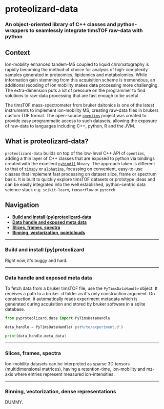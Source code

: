 # proteolizard-data
### An object-oriented library of C++ classes and python-wrappers to seamlessly integrate timsTOF raw-data with python

## Context
Ion-mobility enhanced tandem-MS coupled to liquid chromatography is rapidly becoming the method of 
choice for analysis of high-complexity samples generated in proteomics, lipidomics and metabolomics.
While information gain stemming from this acquisition scheme is tremendous, an additional recoding of 
ion mobility makes data processing more challenging. The extra-dimension puts a lot of pressure on the 
programmer to find solutions to raw-data processing that are fast enough to be useful.

The timsTOF mass-spectrometer from bruker daltonics is one of the latest instruments to implement
ion-mobility MS, creating raw-data files in brukers custom TDF format. 
The open-source [`opentims`](https://github.com/michalsta/opentims) project was created to provide 
easy programmatic access to such datasets, allowing the exposure of raw-data to languages including C++, 
python, R and the JVM.

## What is proteolizard-data?
`proteolizard-data` builds on top of the low-level C++ API of `opentims`, adding a thin layer of C++ classes that 
are exposed to python via bindings created with the excellent [`pybind11`](https://github.com/pybind/pybind11) 
library. The approach taken is different to that of [`timspy`](https://github.com/MatteoLacki/timspy) 
or [`alphatims`](https://github.com/MannLabs/alphatims), focussing on convenient, easy-to-use
classes that implement fast processing on dataset slice, frame or spectrum basis. It is built to 
quickly explore timsTOF datasets or prototype ideas and can be easily integrated into the well 
established, python-centric data science stack e.g. `scikit-learn`, `tensorflow` or `pytorch`.

## Navigation
* [**Build and install (py)proteolizard-data**](#build-and-install-pyproteolizard)
* [**Data handle and exposed meta data**](#data-handle-and-exposed-meta-data)
* [**Slices, frames, spectra**](#slices-frames-spectra)
* [**Binning, vectorization, pointclouds**](#binning-vectorization-pointclouds)

---
### Build and install (py)proteolizard
Right now, it's buggy and hard.

---
### Data handle and exposed meta data
To fetch data from a bruker timsTOF file, use the `PyTimsDataHandle` object. It receives a path to a bruker .d folder 
as it's only construction argument. On construction, it automatically reads experiment metadata which is generated 
during acquisition and stored by bruker software in a sqlite database.
```python
from pyproteolizard.data import PyTimsDataHandle

data_handle = PyTimsDataHandle('path/to/experiment.d')

print(data_handle.meta_data)
```

---
### Slices, frames, spectra
Ion-mobility datasets can be interpreted as sparse 3D tensors (multidimensional matrices), having a retention-time,
ion-mobility and mz-axis where entries represent measured ion-intensities.

---
### Binning, vectorization, dense representations
DUMMY.